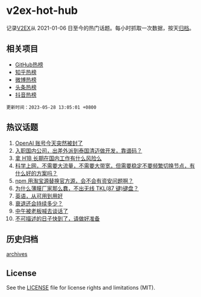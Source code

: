 # v2ex-hot-hub

 记录[V2EX](https://www.v2ex.com/)从 2021-01-06 日至今的热门话题。每小时抓取一次数据，按天[归档](archives)。
 
 ## 相关项目

- [GitHub热榜](https://github.com/snaildev/github-hot-hub)
- [知乎热榜](https://github.com/snaildev/zhihu-hot-hub)
- [微博热榜](https://github.com/snaildev/weibo-hot-hub)
- [头条热榜](https://github.com/snaildev/toutiao-hot-hub)
- [抖音热榜](https://github.com/snaildev/douyin-hot-hub)


 `更新时间：2023-05-28 13:05:01 +0800`

## 热议话题

1. [OpenAI 账号今天突然被封了](https://www.v2ex.com/t/943395)
1. [入职国内公司，出差外派到泰国清迈做开发，靠谱码？](https://www.v2ex.com/t/943475)
1. [拿 H1B 长期在国内工作有什么风险么](https://www.v2ex.com/t/943404)
1. [科学上网，不需要大流量，不需要大带宽，但需要稳定不要频繁切换节点，有什么好的方案吗？](https://www.v2ex.com/t/943430)
1. [npm 用淘宝源替换官方源，会不会有资安问题啊？](https://www.v2ex.com/t/943410)
1. [为什么薄膜厂家那么蠢，不出无线 TKL(87 键)键盘？](https://www.v2ex.com/t/943398)
1. [英语，从可用到用好](https://www.v2ex.com/t/943426)
1. [衰退还会持续多少？](https://www.v2ex.com/t/943546)
1. [中午被老板喊去谈话了](https://www.v2ex.com/t/943429)
1. [不可描述的日子快到了，请做好准备](https://www.v2ex.com/t/943482)

## 历史归档

[archives](archives)

## License

See the [LICENSE](LICENSE) file for license rights and limitations (MIT).
